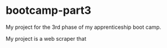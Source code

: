 # bootcamp-part3
My project for the 3rd phase of my apprenticeship boot camp.

My project is a web scraper that 
